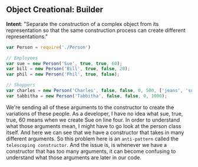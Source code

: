## Object Creational: Builder

**Intent**: "Separate the construction of a complex object from its representation so that the same construction process can create different representations."

```js
var Person = require('./Person')

// Employees
var sue = new Person('Sue', true, true, 60);
var bill = new Person('Bill', true, false, 20);
var phil = new Person('Phil', true, false);

// Shoppers
var charles = new Person('Charles', false, false, 0, 500, ['jeans', 'sunglasses']);
var tabbitha = new Person('Tabbitha', false, false, 0, 1000);
```

 We're sending all of these arguments to the constructor to create the variations of these people. As a developer, I have no idea what sue, true, true, 60 means when we create Sue on line four. In order to understand what those arguments mean, I might have to go look at the person class itself. And here we can see that we have a constructor that takes in many different arguments. So this problem here is an `anti-pattern` called the `telescoping constructor`. And the issue is, is whenever we have a constructor that has too many arguments, it can become confusing to understand what those arguments are later in our code.
